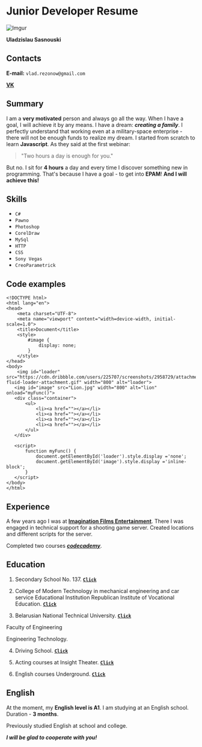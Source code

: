 # Junior Developer Resume

![Imgur](https://i.imgur.com/1vlm2bx.jpg)

**Uladzislau Sasnouski**

## Contacts

**E-mail:** `vlad.rezonow@gmail.com`

[**VK**](https://vk.com/id138170989)

## Summary

I am a **very motivated** person and always go all the way. When I have a goal, I will achieve it by any means. I have a dream: ***creating a family***. I perfectly understand that working even at a military-space enterprise - there will not be enough funds to realize my dream. I started from scratch to learn **Javascript**. As they said at the first webinar: 
> "Two hours a day is enough for you."

But no. I sit for **4 hours** a day and every time I discover something new in programming. That's because I have a goal - to get into **EPAM**! **And I will achieve this!**

## Skills

- `C#` 
- `Pawno` 
- `Photoshop` 
- `CorelDraw` 
- `MySql`
- `HTTP`
- `CSS`
- `Sony Vegas`
- `CreoParametrick`

## Code examples

    <!DOCTYPE html>
    <html lang="en">
    <head>
        <meta charset="UTF-8">
        <meta name="viewport" content="width=device-width, initial-scale=1.0">
        <title>Document</title>
        <style>
            #image {
                display: none;
            }
        </style>
    </head>
    <body>
        <img id="loader" src="https://cdn.dribbble.com/users/225707/screenshots/2958729/attachments/615202/jelly-fluid-loader-attachment.gif" width="800" alt="loader">
       <img id="image" src="Lion.jpg" width="800" alt="lion" onload="myFunc()">
       <div class="container">
           <ul>
               <li><a href=""></a></li>
               <li><a href=""></a></li>
               <li><a href=""></a></li>
               <li><a href=""></a></li>
           </ul>
       </div>

       <script>
           function myFunc() {
               document.getElementById('loader').style.display ='none';
               document.getElementById('image').style.display ='inline-block';
           }
       </script>
    </body>
    </html>

## Experience

A few years ago I was at [**Imagination Films Entertainment**](https://vk.com/ife.official.group). There I was engaged in technical support for a shooting game server. Created locations and different scripts for the server.

Completed two courses [***codecademy***](https://www.codecademy.com/profiles/svatoybober).

## Education

1. Secondary School No. 137. [**`Click`**](http://sch137.minsk.edu.by)

2. College of Modern Technology in mechanical engineering and car service Educational Institution Republican Institute of Vocational Education. [**`Click`**](http://www.college-ripo.by)

3. Belarusian National Technical University. [**`Click`**](http://www.bntu.by)

Faculty of Engineering

Engineering Technology. 

4. Driving School. [**`Click`**](http://avtopovorot.by)

5. Acting courses at Insight Theater. [**`Click`**](https://vk.com/theatre_insight)

6. English courses Underground. [**`Click`**](https://ispeak-school.by)

## English

At the moment, my **English level is A1**. I am studying at an English school. Duration - **3 months**.

Previously studied English at school and college.

***I will be glad to cooperate with you!***
